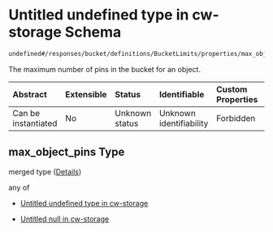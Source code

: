 # Untitled undefined type in cw-storage Schema

```txt
undefined#/responses/bucket/definitions/BucketLimits/properties/max_object_pins
```

The maximum number of pins in the bucket for an object.

| Abstract            | Extensible | Status         | Identifiable            | Custom Properties | Additional Properties | Access Restrictions | Defined In                                                         |
| :------------------ | :--------- | :------------- | :---------------------- | :---------------- | :-------------------- | :------------------ | :----------------------------------------------------------------- |
| Can be instantiated | No         | Unknown status | Unknown identifiability | Forbidden         | Allowed               | none                | [cw-storage.json\*](schema/cw-storage.json "open original schema") |

## max\_object\_pins Type

merged type ([Details](cw-storage-responses-bucketresponse-definitions-bucketlimits-properties-max_object_pins.md))

any of

*   [Untitled undefined type in cw-storage](cw-storage-responses-bucketresponse-definitions-bucketlimits-properties-max_object_pins-anyof-0.md "check type definition")

*   [Untitled null in cw-storage](cw-storage-responses-bucketresponse-definitions-bucketlimits-properties-max_object_pins-anyof-1.md "check type definition")
